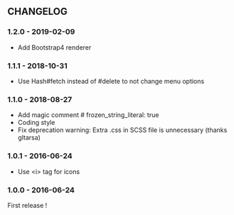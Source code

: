 ## CHANGELOG

### 1.2.0 - 2019-02-09

* Add Bootstrap4 renderer


### 1.1.1 - 2018-10-31

* Use Hash#fetch instead of #delete to not change menu options


### 1.1.0 - 2018-08-27

* Add magic comment # frozen_string_literal: true
* Coding style
* Fix deprecation warning: Extra .css in SCSS file is unnecessary (thanks gltarsa)


### 1.0.1 - 2016-06-24

* Use \<i\> tag for icons


### 1.0.0 - 2016-06-24

First release !
